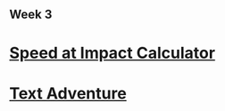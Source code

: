 ## Week 3

# [Speed at Impact Calculator](https://github.com/Robbie219/CIM540/tree/master/week%203/Calculator)

# [Text Adventure](https://github.com/Robbie219/CIM540/tree/master/week%203/TextAdventure)